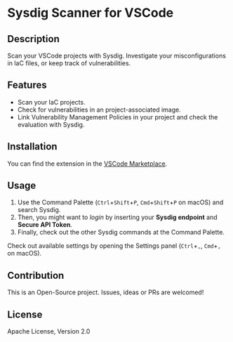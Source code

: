 # Sysdig Scanner for VSCode

## Description
Scan your VSCode projects with Sysdig. Investigate your misconfigurations in IaC files, or keep track of vulnerabilities.

## Features
- Scan your IaC projects.
- Check for vulnerabilities in an project-associated image.
- Link Vulnerability Management Policies in your project and check the evaluation with Sysdig.

## Installation
You can find the extension in the [VSCode Marketplace](https://marketplace.visualstudio.com/items?itemName=sysdig.sysdig-vscode-ext).

## Usage
1. Use the Command Palette (`Ctrl`+`Shift`+`P`, `Cmd`+`Shift`+`P` on macOS) and search Sysdig.
2. Then, you might want to *login* by inserting your **Sysdig endpoint** and **Secure API Token**.
3. Finally, check out the other Sysdig commands at the Command Palette.

Check out available settings by opening the Settings panel (`Ctrl`+`,`, `Cmd`+`,` on macOS).

## Contribution
This is an Open-Source project. Issues, ideas or PRs are welcomed!

## License
Apache License, Version 2.0
